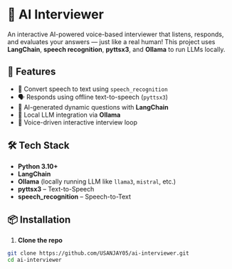 # 🧠 AI Interviewer

An interactive AI-powered voice-based interviewer that listens, responds, and evaluates your answers — just like a real human! This project uses **LangChain**, **speech recognition**, **pyttsx3**, and **Ollama** to run LLMs locally.

## 🚀 Features

- 🎤 Convert speech to text using `speech_recognition`
- 🗣️ Responds using offline text-to-speech (`pyttsx3`)
- 🤖 AI-generated dynamic questions with **LangChain**
- 🧠 Local LLM integration via **Ollama**
- 🔁 Voice-driven interactive interview loop

## 🛠️ Tech Stack

- **Python 3.10+**
- **LangChain**
- **Ollama** (locally running LLM like `llama3`, `mistral`, etc.)
- **pyttsx3** – Text-to-Speech
- **speech_recognition** – Speech-to-Text

## 📦 Installation

1. **Clone the repo**

```bash
git clone https://github.com/USANJAY05/ai-interviewer.git
cd ai-interviewer
